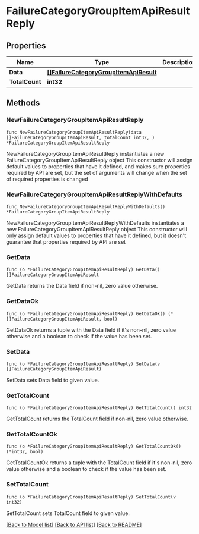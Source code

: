 # FailureCategoryGroupItemApiResultReply

## Properties

Name | Type | Description | Notes
------------ | ------------- | ------------- | -------------
**Data** | [**[]FailureCategoryGroupItemApiResult**](FailureCategoryGroupItemApiResult.md) |  | 
**TotalCount** | **int32** |  | 

## Methods

### NewFailureCategoryGroupItemApiResultReply

`func NewFailureCategoryGroupItemApiResultReply(data []FailureCategoryGroupItemApiResult, totalCount int32, ) *FailureCategoryGroupItemApiResultReply`

NewFailureCategoryGroupItemApiResultReply instantiates a new FailureCategoryGroupItemApiResultReply object
This constructor will assign default values to properties that have it defined,
and makes sure properties required by API are set, but the set of arguments
will change when the set of required properties is changed

### NewFailureCategoryGroupItemApiResultReplyWithDefaults

`func NewFailureCategoryGroupItemApiResultReplyWithDefaults() *FailureCategoryGroupItemApiResultReply`

NewFailureCategoryGroupItemApiResultReplyWithDefaults instantiates a new FailureCategoryGroupItemApiResultReply object
This constructor will only assign default values to properties that have it defined,
but it doesn't guarantee that properties required by API are set

### GetData

`func (o *FailureCategoryGroupItemApiResultReply) GetData() []FailureCategoryGroupItemApiResult`

GetData returns the Data field if non-nil, zero value otherwise.

### GetDataOk

`func (o *FailureCategoryGroupItemApiResultReply) GetDataOk() (*[]FailureCategoryGroupItemApiResult, bool)`

GetDataOk returns a tuple with the Data field if it's non-nil, zero value otherwise
and a boolean to check if the value has been set.

### SetData

`func (o *FailureCategoryGroupItemApiResultReply) SetData(v []FailureCategoryGroupItemApiResult)`

SetData sets Data field to given value.


### GetTotalCount

`func (o *FailureCategoryGroupItemApiResultReply) GetTotalCount() int32`

GetTotalCount returns the TotalCount field if non-nil, zero value otherwise.

### GetTotalCountOk

`func (o *FailureCategoryGroupItemApiResultReply) GetTotalCountOk() (*int32, bool)`

GetTotalCountOk returns a tuple with the TotalCount field if it's non-nil, zero value otherwise
and a boolean to check if the value has been set.

### SetTotalCount

`func (o *FailureCategoryGroupItemApiResultReply) SetTotalCount(v int32)`

SetTotalCount sets TotalCount field to given value.



[[Back to Model list]](../README.md#documentation-for-models) [[Back to API list]](../README.md#documentation-for-api-endpoints) [[Back to README]](../README.md)


